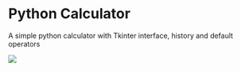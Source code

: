 # Python Calculator
A simple python calculator with Tkinter interface, history and default operators

<!DOCTYPE html>
<html lang="en">
<link rel="icon" type="image/ico" href="files/icon/icon.ico">
<head>
    <meta charset="UTF-8">
    <meta name="viewport" content="width=device-width, initial-scale=1.0">
    
</head>
<body>
  <img src="C:\Users\Aless\OneDrive\Área de Trabalho/gitcmg.jpg">
</body>
</html>
